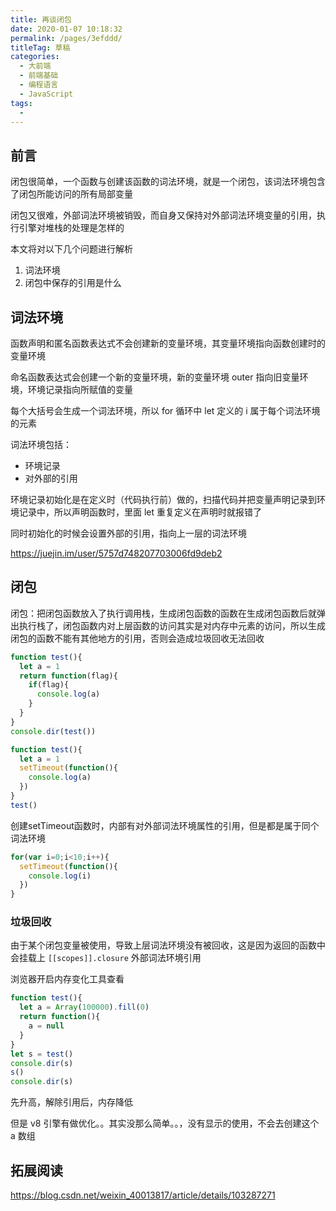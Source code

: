 ```yaml
---
title: 再谈闭包
date: 2020-01-07 10:18:32
permalink: /pages/3efddd/
titleTag: 草稿
categories: 
  - 大前端
  - 前端基础
  - 编程语言
  - JavaScript
tags: 
  - 
---
```


## 前言

闭包很简单，一个函数与创建该函数的词法环境，就是一个闭包，该词法环境包含了闭包所能访问的所有局部变量

闭包又很难，外部词法环境被销毁，而自身又保持对外部词法环境变量的引用，执行引擎对堆栈的处理是怎样的

本文将对以下几个问题进行解析

1. 词法环境
2. 闭包中保存的引用是什么


## 词法环境


函数声明和匿名函数表达式不会创建新的变量环境，其变量环境指向函数创建时的变量环境

命名函数表达式会创建一个新的变量环境，新的变量环境 outer 指向旧变量环境，环境记录指向所赋值的变量

每个大括号会生成一个词法环境，所以 for 循环中 let 定义的 i 属于每个词法环境的元素

词法环境包括：
- 环境记录
- 对外部的引用

环境记录初始化是在定义时（代码执行前）做的，扫描代码并把变量声明记录到环境记录中，所以声明函数时，里面 let 重复定义在声明时就报错了

同时初始化的时候会设置外部的引用，指向上一层的词法环境

https://juejin.im/user/5757d748207703006fd9deb2

## 闭包

闭包：把闭包函数放入了执行调用栈，生成闭包函数的函数在生成闭包函数后就弹出执行栈了，闭包函数内对上层函数的访问其实是对内存中元素的访问，所以生成闭包的函数不能有其他地方的引用，否则会造成垃圾回收无法回收


```js
function test(){
  let a = 1
  return function(flag){
    if(flag){
      console.log(a)
    }
  }
}
console.dir(test())
```

```js
function test(){
  let a = 1
  setTimeout(function(){
    console.log(a)
  })
}
test()
```

创建setTimeout函数时，内部有对外部词法环境属性的引用，但是都是属于同个词法环境
```js
for(var i=0;i<10;i++){
  setTimeout(function(){
    console.log(i)
  })
}
```

### 垃圾回收

由于某个闭包变量被使用，导致上层词法环境没有被回收，这是因为返回的函数中会挂载上 `[[scopes]].closure` 外部词法环境引用


浏览器开启内存变化工具查看
```js
function test(){
  let a = Array(100000).fill(0)
  return function(){
    a = null
  }
}
let s = test()
console.dir(s)
s()
console.dir(s)
```

先升高，解除引用后，内存降低

但是 v8 引擎有做优化。。其实没那么简单。。，没有显示的使用，不会去创建这个 a 数组

## 拓展阅读

https://blog.csdn.net/weixin_40013817/article/details/103287271

